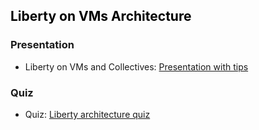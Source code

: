 
<h2 style="color:black">Liberty on VMs Architecture</h2>


### Presentation

  - Liberty on VMs and Collectives: [Presentation with tips](https://ibm.box.com/s/0vxhrzjpi05c2faslopy4wuxd1xl6r0o)
 

### Quiz

  - Quiz: [Liberty architecture quiz](https://ibm.box.com/s/07wx6tcx406jrg8oiz17ucgg8xu2th5w)
 